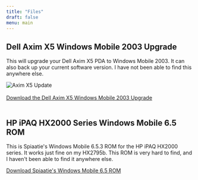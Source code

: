 ```yaml
---
title: "Files"
draft: false
menu: main
---
```

<h2>Dell Axim X5 Windows Mobile 2003 Upgrade</h2>
<p>This will upgrade your Dell Axim X5 PDA to Windows Mobile 2003. It can also back up your current software version. I have not been able to find this anywhere else.</p>
<img src="x5update.png" alt="Axim X5 Update" />
<br>
<br>
<a href="https://drive.google.com/file/d/1jkr6dfBg-hqf-Oil-h6oLbgAasz4HdZ1/view?usp=share_link" class="btn btn-primary btn-outline">Download the Dell Axim X5 Windows Mobile 2003 Upgrade</a>
<br>
<br>
<h2>HP iPAQ HX2000 Series Windows Mobile 6.5 ROM</h2>
<p>This is Spiaatie's Windows Mobile 6.5.3 ROM for the HP iPAQ HX2000 series. It works just fine on my HX2795b. This ROM is very hard to find, and I haven't been able to find it anywhere else. </p>
<a href="https://drive.google.com/file/d/1ThbcoBAtlm7g_JYQ4_q3svVsIZ-xDAoy/view?usp=share_link" class="btn btn-primary btn-outline">Download Spiaatie's Windows Mobile 6.5 ROM</a>